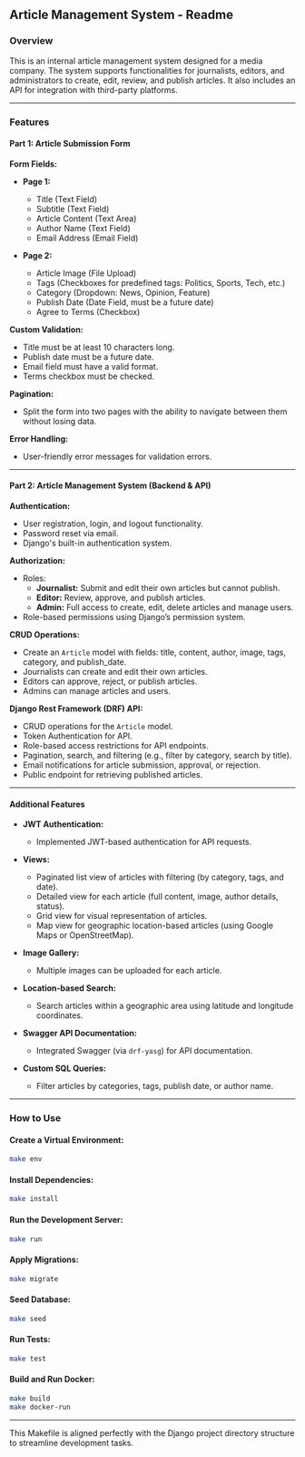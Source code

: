 ## Article Management System - Readme

### Overview
This is an internal article management system designed for a media company. The system supports functionalities for journalists, editors, and administrators to create, edit, review, and publish articles. It also includes an API for integration with third-party platforms.

---

### Features

#### Part 1: Article Submission Form

**Form Fields:**

- **Page 1:**
  - Title (Text Field)
  - Subtitle (Text Field)
  - Article Content (Text Area)
  - Author Name (Text Field)
  - Email Address (Email Field)

- **Page 2:**
  - Article Image (File Upload)
  - Tags (Checkboxes for predefined tags: Politics, Sports, Tech, etc.)
  - Category (Dropdown: News, Opinion, Feature)
  - Publish Date (Date Field, must be a future date)
  - Agree to Terms (Checkbox)

**Custom Validation:**

- Title must be at least 10 characters long.
- Publish date must be a future date.
- Email field must have a valid format.
- Terms checkbox must be checked.

**Pagination:**
- Split the form into two pages with the ability to navigate between them without losing data.

**Error Handling:**
- User-friendly error messages for validation errors.

---

#### Part 2: Article Management System (Backend & API)

**Authentication:**
- User registration, login, and logout functionality.
- Password reset via email.
- Django's built-in authentication system.

**Authorization:**
- Roles:
  - **Journalist:** Submit and edit their own articles but cannot publish.
  - **Editor:** Review, approve, and publish articles.
  - **Admin:** Full access to create, edit, delete articles and manage users.
- Role-based permissions using Django’s permission system.

**CRUD Operations:**
- Create an `Article` model with fields: title, content, author, image, tags, category, and publish_date.
- Journalists can create and edit their own articles.
- Editors can approve, reject, or publish articles.
- Admins can manage articles and users.

**Django Rest Framework (DRF) API:**
- CRUD operations for the `Article` model.
- Token Authentication for API.
- Role-based access restrictions for API endpoints.
- Pagination, search, and filtering (e.g., filter by category, search by title).
- Email notifications for article submission, approval, or rejection.
- Public endpoint for retrieving published articles.

---

#### Additional Features

- **JWT Authentication:**
  - Implemented JWT-based authentication for API requests.

- **Views:**
  - Paginated list view of articles with filtering (by category, tags, and date).
  - Detailed view for each article (full content, image, author details, status).
  - Grid view for visual representation of articles.
  - Map view for geographic location-based articles (using Google Maps or OpenStreetMap).

- **Image Gallery:**
  - Multiple images can be uploaded for each article.

- **Location-based Search:**
  - Search articles within a geographic area using latitude and longitude coordinates.

- **Swagger API Documentation:**
  - Integrated Swagger (via `drf-yasg`) for API documentation.

- **Custom SQL Queries:**
  - Filter articles by categories, tags, publish date, or author name.

---

### How to Use

#### Create a Virtual Environment:
```bash
make env
```

#### Install Dependencies:
```bash
make install
```

#### Run the Development Server:
```bash
make run
```

#### Apply Migrations:
```bash
make migrate
```

#### Seed Database:
```bash
make seed
```

#### Run Tests:
```bash
make test
```

#### Build and Run Docker:
```bash
make build
make docker-run
```

---

This Makefile is aligned perfectly with the Django project directory structure to streamline development tasks.
